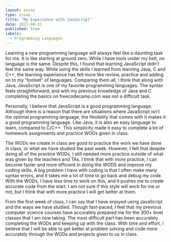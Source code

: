 ```yaml
---
layout: essay
type: essay
title: "My Experience with JavaScript"
date: 2023-08-31
published: true
labels:
  - Programming Languages 
---
```


Learning a new programming language will always feel like a daunting task for me. It is like starting at ground zero. While I have tools under my belt, no language is the same. Despite this, I found that learning JavaScript didn’t feel the same way. While using the skills I learned from learning Java, C and C++, the learning experience has felt more like review, practice and adding on to my “toolset” of languages. Comparing them all, I think that along with Java, JavaScript is one of my favorite programming languages. The syntax feels straightforward, and with my previous knowledge of Java and C completing the basics on freecodecamp.com was not a difficult task.


Personally, I believe that JavaScript is a good programming language. Although there is a reason that there are situations where JavaScript isn’t the optimal programming language, the flexibility that comes with it makes it a good programming language. Like Java, it is also an easy language to learn, compared to C/C++. This simplicity made it easy to complete a lot of homework assignments and practice WODs given in class. 


The WODs we create in class are good to practice the work we have done in class, or what we have studied the past week. However, I felt that despite doing all of the practice WODs, I still needed more practice outside of what was given by the teachers and TAs. I think that with more practice, I can become faster and more efficient in doing the WODS and improve my coding skills. A big problem I have with coding is that I often make many syntax errors, and it takes me a lot of time to go back and debug my code. With the WODs, I have less time to work on this, and it pushes me to create accurate code from the start. I am not sure if this style will work for me or not, but I think that with more practice I will get better at them.

From the first week of class, I can say that I have enjoyed using JavaScript and the ways we have studied. Though fast-paced, I feel that my previous computer science courses have accurately prepared me for the 300+ level classes that I am now taking. The most difficult part has been accurately completing the WODs and keeping up with the class. With time and effort, I believe that I will be able to get better at problem solving and code more accurately through the WODs and projects given to us in class.


